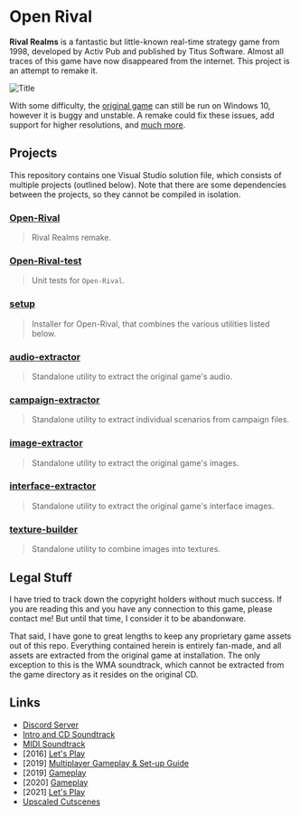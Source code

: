 # Open Rival

**Rival Realms** is a fantastic but little-known real-time strategy game from 1998, developed by Activ Pub and published by Titus Software. Almost all traces of this game have now disappeared from the internet. This project is an attempt to remake it.

![Title](http://danjb.com/images/rival_realms/title.jpg)

With some difficulty, the [original game](https://www.old-games.com/download/5514/rival-realms) can still be run on Windows 10, however it is buggy and unstable. A remake could fix these issues, add support for higher resolutions, and [much more](https://github.com/Danjb1/open-rival/blob/master/docs/TODO.md#enhancements).

## Projects

This repository contains one Visual Studio solution file, which consists of multiple projects (outlined below). Note that there are some dependencies between the projects, so they cannot be compiled in isolation.

### [Open-Rival](/projects/Open-Rival)

> Rival Realms remake.

### [Open-Rival-test](/projects/Open-Rival-test)

> Unit tests for `Open-Rival`.

### [setup](/projects/setup)

> Installer for Open-Rival, that combines the various utilities listed below.

### [audio-extractor](/projects/audio-extractor)

> Standalone utility to extract the original game's audio.

### [campaign-extractor](/projects/campaign-extractor)

> Standalone utility to extract individual scenarios from campaign files.

### [image-extractor](/projects/image-extractor)

> Standalone utility to extract the original game's images.

### [interface-extractor](/projects/interface-extractor)

> Standalone utility to extract the original game's interface images.

### [texture-builder](/projects/texture-builder)

> Standalone utility to combine images into textures.

## Legal Stuff

I have tried to track down the copyright holders without much success. If you are reading this and you have any connection to this game, please contact me! But until that time, I consider it to be abandonware.

That said, I have gone to great lengths to keep any proprietary game assets out of this repo. Everything contained herein is entirely fan-made, and all assets are extracted from the original game at installation. The only exception to this is the WMA soundtrack, which cannot be extracted from the game directory as it resides on the original CD.

## Links

- [Discord Server](https://discord.gg/R7E4KWT)
- [Intro and CD Soundtrack](https://youtube.com/playlist?list=PL6389EE9ABE2B104B)
- [MIDI Soundtrack](https://youtube.com/playlist?list=PLfJwVz0VSvZn0sx5pwbGimYG6NtHA3TZP)
- [2016] [Let's Play](https://youtu.be/bSefVvZnxKs)
- [2019] [Multiplayer Gameplay & Set-up Guide](https://youtu.be/KzTm1MCKrLI)
- [2019] [Gameplay](https://youtu.be/3VcExo3szcc)
- [2020] [Gameplay](https://youtu.be/3dcCDnHEAzc)
- [2021] [Let's Play](https://youtube.com/playlist?list=PLFl3jwQIfR7-yusWQIiqZ-5LarDx-ixdS)
- [Upscaled Cutscenes](https://www.youtube.com/playlist?list=PLfJwVz0VSvZmUPemMtnYGT56MHwnnXZ9o)
